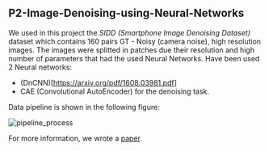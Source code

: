 ## P2-Image-Denoising-using-Neural-Networks

We used in this project the _SIDD (Smartphone Image Denoising Dataset)_ dataset which contains 160 pairs GT - Noisy (camera noise), high resolution images. 
The images were splitted in patches due their resolution and high number of parameters that had the used Neural Networks. Have been used 2 Neural networks:
- (DnCNN)[https://arxiv.org/pdf/1608.03981.pdf]
- CAE (Convolutional AutoEncoder)
for the denoising task. 

Data pipeline is shown in the following figure:

![pipeline_process](https://user-images.githubusercontent.com/65508171/223204826-4d75dabb-e4cc-4766-b0e8-5a744182dce4.png)

For more information, we wrote a [paper](https://github.com/banarutz/P2-Image-Denoising-using-Neural-Networks/files/10901922/Image_denoising_based_on_Neural_Networks.3._compressed.pdf).
